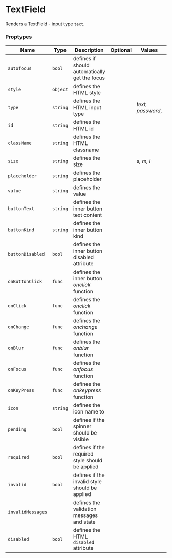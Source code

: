 # TextField 

Renders a TextField - input type `text`.

### Proptypes


|        Name       |   Type   |                   Description                   | Optional |       Values      |   Default   |
|-------------------|----------|-------------------------------------------------|----------|-------------------|-------------|
| `autofocus`       | `bool`   | defines if should automatically get the focus   |          |                   | `false`     |
| `style`           | `object` | defines the HTML style                          |          |                   | `{}`        |
| `type`            | `string` | defines the HTML input type                     |          | _text, password_, | `'text'`    |
| `id`              | `string` | defines the HTML id                             |          |                   | `undefined` |
| `className`       | `string` | defines the HTML classname                      |          |                   | `undefined` |
| `size`            | `string` | defines the size                                |          | _s, m, l_         | `'l'`       |
| `placeholder`     | `string` | defines the placeholder                         |          |                   | `undefined` |
| `value`           | `string` | defines the value                               |          |                   | `undefined` |
| `buttonText`      | `string` | defines the inner button text content           |          |                   | `undefined` |
| `buttonKind`      | `string` | defines the inner button kind                   |          |                   | `undefined` |
| `buttonDisabled`  | `bool`   | defines the inner button disabled attribute     |          |                   | `false`     |
| `onButtonClick`   | `func`   | defines the inner button _onclick_ function     |          |                   | `undefined` |
| `onClick`         | `func`   | defines the _onclick_ function                  |          |                   | `undefined` |
| `onChange`        | `func`   | defines the _onchange_ function                 |          |                   | `undefined` |
| `onBlur`          | `func`   | defines the _onblur_ function                   |          |                   | `undefined` |
| `onFocus`         | `func`   | defines the _onfocus_ function                  |          |                   | `undefined` |
| `onKeyPress`      | `func`   | defines the _onkeypress_ function               |          |                   | `undefined` |
| `icon`            | `string` | defines the icon name to                        |          |                   | `undefined` |
| `pending`         | `bool`   | defines if the spinner should be visible        |          |                   | `false`     |
| `required`        | `bool`   | defines if the required style should be applied |          |                   | `false`     |
| `invalid`         | `bool`   | defines if the invalid style should be applied  |          |                   | `false`     |
| `invalidMessages` | []()     | defines the validation messages and state       |          |                   | `[]`        |
| `disabled`        | `bool`   | defines the HTML `disabled` attribute           |          |                   | `false`     |
